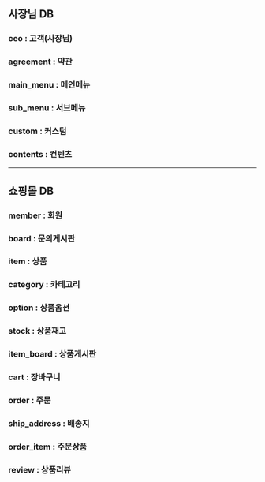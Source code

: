 ## 사장님 DB
### ceo : 고객(사장님)

### agreement : 약관

### main_menu : 메인메뉴

### sub_menu : 서브메뉴

### custom : 커스텀

### contents : 컨텐츠
- - -
## 쇼핑몰 DB
### member : 회원

### board : 문의게시판

### item : 상품

### category : 카테고리

### option : 상품옵션

### stock : 상품재고

### item_board : 상품게시판

### cart : 장바구니

### order : 주문

### ship_address : 배송지

### order_item : 주문상품

### review : 상품리뷰


